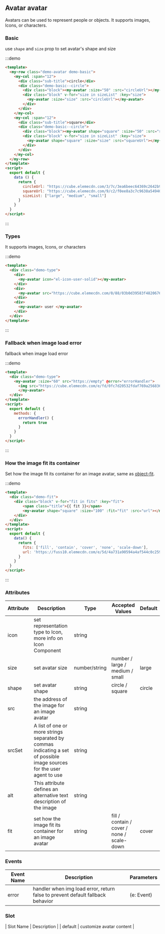 ## Avatar avatar

Avatars can be used to represent people or objects. It supports images, Icons, or characters.

### Basic

use `shape` and `size` prop to set avatar's shape and size

:::demo
```html
<template>
  <my-row class="demo-avatar demo-basic">
    <my-col :span="12">
      <div class="sub-title">circle</div>
      <div class="demo-basic--circle">
        <div class="block"><my-avatar :size="50" :src="circleUrl"></my-avatar></div>
        <div class="block" v-for="size in sizeList" :key="size">
          <my-avatar :size="size" :src="circleUrl"></my-avatar>
        </div>
      </div>
    </my-col>  
    <my-col :span="12">
      <div class="sub-title">square</div>
      <div class="demo-basic--circle">
        <div class="block"><my-avatar shape="square" :size="50" :src="squareUrl"></my-avatar></div>
        <div class="block" v-for="size in sizeList" :key="size">
          <my-avatar shape="square" :size="size" :src="squareUrl"></my-avatar>
        </div>
      </div>
    </my-col> 
  </my-row>
</template>
<script>
  export default {
    data () {
      return {
        circleUrl: "https://cube.elemecdn.com/3/7c/3ea6beec64369c2642b92c6726f1epng.png",
        squareUrl: "https://cube.elemecdn.com/9/c2/f0ee8a3c7c9638a54940382568c9dpng.png",
        sizeList: ["large", "medium", "small"]
      }
    }
  }
</script>

```
:::

### Types

It supports images, Icons, or characters

:::demo
```html
<template>
  <div class="demo-type">
    <div>
      <my-avatar icon="el-icon-user-solid"></my-avatar>
    </div>
    <div>
      <my-avatar src="https://cube.elemecdn.com/0/88/03b0d39583f48206768a7534e55bcpng.png"></my-avatar>
    </div>
    <div>
      <my-avatar> user </my-avatar>
    </div>
  </div>
</template>
```
:::

### Fallback when image load error

fallback when image load error

:::demo
```html
<template>
  <div class="demo-type">
    <my-avatar :size="60" src="https://empty" @error="errorHandler">
      <img src="https://cube.elemecdn.com/e/fd/0fc7d20532fdaf769a25683617711png.png"/>
      </my-avatar>
  </div>
</template>
<script>
  export default {
    methods: {
      errorHandler() {
        return true
      }
    }
  }
</script>

```
:::

### How the image fit its container

Set how the image fit its container for an image avatar, same as [object-fit](https://developer.mozilla.org/en-US/docs/Web/CSS/object-fit).

:::demo
```html
<template>
  <div class="demo-fit">
    <div class="block" v-for="fit in fits" :key="fit">
        <span class="title">{{ fit }}</span>
        <my-avatar shape="square" :size="100" :fit="fit" :src="url"></my-avatar>
    </div>
  </div>
</template>
<script>
  export default {
    data() {
      return {
        fits: ['fill', 'contain', 'cover', 'none', 'scale-down'],
        url: 'https://fuss10.elemecdn.com/e/5d/4a731a90594a4af544c0c25941171jpeg.jpeg'
      }
    }
  }
</script>

```
:::

### Attributes

| Attribute      | Description          | Type      | Accepted Values       | Default  |
| ----------------- | -------------------------------- | --------------- | ------ | ------ |
| icon              | set representation type to Icon, more info on Icon Component   | string          |        |        |
| size              | set avatar size                     | number/string | number / large / medium / small | large  |
| shape             | set avatar shape  | string |    circle / square     |   circle  |
| src               | the address of the image for an image avatar | string |        |      |
| srcSet            | A list of one or more strings separated by commas indicating a set of possible image sources for the user agent to use | string |        |      |
| alt               | This attribute defines an alternative text description of the image | string |        |      |
| fit               | set how the image fit its container for an image avatar | string |    fill / contain / cover / none / scale-down    |   cover   |

### Events

| Event Name | Description         | Parameters  |
| ------ | ------------------ | -------- |
| error  | handler when img load error, return false to prevent default fallback behavior |(e: Event)  |

### Slot

| Slot Name | Description | 
| default  | customize avatar content |
